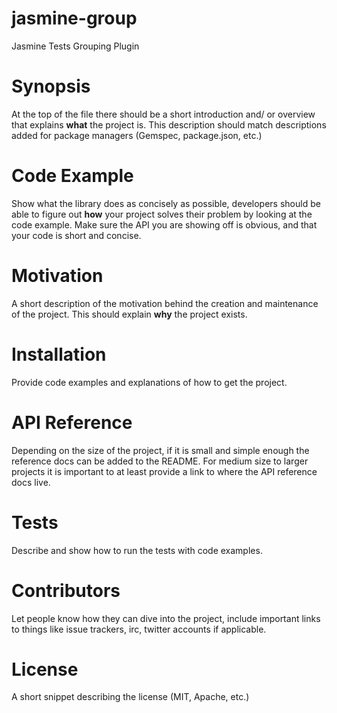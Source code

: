 # jasmine-group
Jasmine Tests Grouping Plugin

# Synopsis  
At the top of the file there should be a short introduction and/ or overview that explains **what** the project is. This description should match descriptions added for package managers (Gemspec, package.json, etc.)  
 
# Code Example  
Show what the library does as concisely as possible, developers should be able to figure out **how** your project solves their problem by looking at the code example. Make sure the API you are showing off is obvious, and that your code is short and concise.  

# Motivation  
A short description of the motivation behind the creation and maintenance of the project. This should explain **why** the project exists.  

# Installation  
Provide code examples and explanations of how to get the project.  

# API Reference  
Depending on the size of the project, if it is small and simple enough the reference docs can be added to the README. For medium size to larger projects it is important to at least provide a link to where the API reference docs live.  

# Tests  
Describe and show how to run the tests with code examples.  

# Contributors  
Let people know how they can dive into the project, include important links to things like issue trackers, irc, twitter accounts if applicable.  

# License  
A short snippet describing the license (MIT, Apache, etc.)
